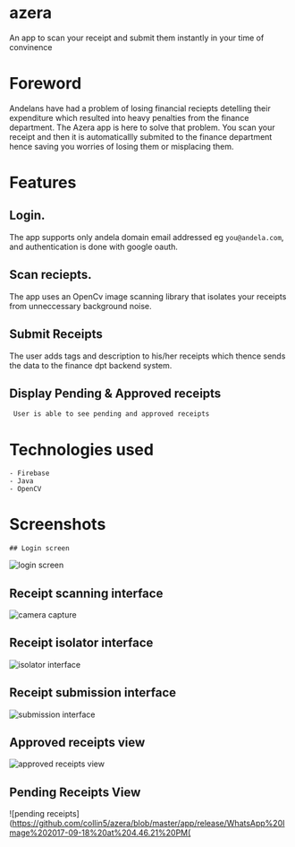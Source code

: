 # azera
An app to scan your receipt and submit them instantly in your time of convinence

# Foreword
  Andelans have had a problem of losing financial reciepts detelling their expenditure which resulted into heavy penalties from
  the finance department. The Azera app is here to solve that problem.
  You scan your receipt and then it is automaticallly submited to the finance department hence saving you worries of losing them
  or misplacing them.
  
  # Features
  ## Login. 
   The app supports only andela domain email addressed eg `you@andela.com`, and authentication is done with google oauth.
   
  ## Scan reciepts.
   The app uses an OpenCv image scanning library that isolates your receipts from unneccessary background noise.
   
  ## Submit Receipts
   The user adds tags and description to his/her receipts which thence sends the data to the finance dpt backend system.
   
  ## Display Pending & Approved receipts
     User is able to see pending and approved receipts
     
 # Technologies used
    - Firebase
    - Java
    - OpenCV

 # Screenshots
    ## Login screen
    
   ![login screen](https://github.com/collin5/azera/blob/master/app/release/WhatsApp%20Image%202017-09-18%20at%204.46.17%20PM.jpeg)
    
   ## Receipt scanning interface   
  ![camera capture](https://github.com/collin5/azera/blob/master/app/release/WhatsApp%20Image%202017-09-18%20at%204.46.18%20PM.jpeg)
    
  ## Receipt isolator interface   
![isolator interface](https://github.com/collin5/azera/blob/master/app/release/WhatsApp%20Image%202017-09-18%20at%204.46.19%20PM.jpeg)
    
  ## Receipt submission interface
  ![submission interface](https://github.com/collin5/azera/blob/master/app/release/WhatsApp%20Image%202017-09-18%20at%204.46.19%20PM(1).jpeg)
    
  ## Approved receipts view
  ![approved receipts view](https://github.com/collin5/azera/blob/master/app/release/WhatsApp%20Image%202017-09-18%20at%204.46.21%20PM.jpeg)
    
  ## Pending Receipts View
  ![pending receipts](https://github.com/collin5/azera/blob/master/app/release/WhatsApp%20Image%202017-09-18%20at%204.46.21%20PM(
    
 
